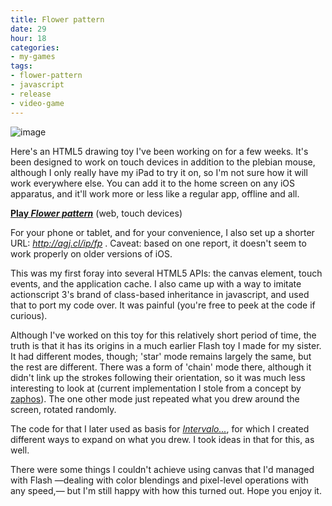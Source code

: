 ```yaml
---
title: Flower pattern
date: 29
hour: 18
categories:
- my-games
tags:
- flower-pattern
- javascript
- release
- video-game
---
```


![image](http://blog.agj.cl/wp-content/uploads/2012/11/flowerpatternscreen.jpg "Flower pattern screenshot")

Here's an HTML5 drawing toy I've been working on for a few weeks. It's been designed to work on touch devices in addition to the plebian mouse, although I only really have my iPad to try it on, so I'm not sure how it will work everywhere else. You can add it to the home screen on any iOS apparatus, and it'll work more or less like a regular app, offline and all.

[**Play _Flower pattern_**](http://www.agj.cl/files/games/flowerpattern/) (web, touch devices)

For your phone or tablet, and for your convenience, I also set up a shorter URL: _http://agj.cl/ip/fp_ . Caveat: based on one report, it doesn't seem to work properly on older versions of iOS.<!-- more -->

This was my first foray into several HTML5 APIs: the canvas element, touch events, and the application cache. I also came up with a way to imitate actionscript 3's brand of class-based inheritance in javascript, and used that to port my code over. It was painful (you're free to peek at the code if curious).

Although I've worked on this toy for this relatively short period of time, the truth is that it has its origins in a much earlier Flash toy I made for my sister. It had different modes, though; 'star' mode remains largely the same, but the rest are different. There was a form of 'chain' mode there, although it didn't link up the strokes following their orientation, so it was much less interesting to look at (current implementation I stole from a concept by [zaphos](https://sites.google.com/site/zaphos/)). The one other mode just repeated what you drew around the screen, rotated randomly.

The code for that I later used as basis for [_Intervalo..._](http://www.agj.cl/games/#game:intervalo), for which I created different ways to expand on what you drew. I took ideas in that for this, as well.

There were some things I couldn't achieve using canvas that I'd managed with Flash —dealing with color blendings and pixel-level operations with any speed,— but I'm still happy with how this turned out. Hope you enjoy it.
